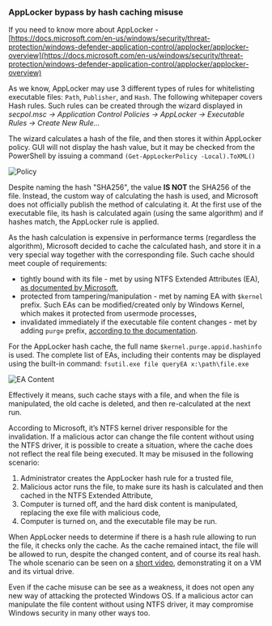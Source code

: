 ### AppLocker bypass by hash caching misuse

If you need to know more about AppLocker - [https://docs.microsoft.com/en-us/windows/security/threat-protection/windows-defender-application-control/applocker/applocker-overview](https://docs.microsoft.com/en-us/windows/security/threat-protection/windows-defender-application-control/applocker/applocker-overview)

As we know, AppLocker may use 3 different types of rules for whitelisting executable files: `Path`, `Publisher`, and `Hash`. The following whitepaper covers Hash rules. Such rules can be created through the wizard displayed in *secpol.msc -> Application Control Policies -> AppLocker -> Executable Rules -> Create New Rule...*

The wizard calculates a hash of the file, and then stores it within AppLocker policy. GUI will not display the hash value, but it may be checked from the PowerShell by issuing a command `(Get-AppLockerPolicy -Local).ToXML()` 

![Policy](https://github.com/gtworek/PSBits/raw/master/docs/pics/ApplockerCacheBypass01.png)

Despite naming the hash "SHA256", the value **IS NOT** the SHA256 of the file. Instead, the custom way of calculating the hash is used, and Microsoft does not officially publish the method of calculating it.
At the first use of the executable file, its hash is calculated again (using the same algorithm) and if hashes match, the AppLocker rule is applied.

As the hash calculation is expensive in performance terms (regardless the algorithm), Microsoft decided to cache the calculated hash, and store it in a very special way together with the corresponding file. Such cache should meet couple of requirements:
* tightly bound with its file - met by using NTFS Extended Attributes (EA), [as documented by Microsoft](https://docs.microsoft.com/en-us/windows-hardware/drivers/ddi/ntifs/nf-ntifs-zwseteafile),
* protected from tampering/manipulation - met by naming EA with `$kernel` prefix. Such EAs can be modified/created only by Windows Kernel, which makes it protected from usermode processes,
* invalidated immediately if the executable file content changes - met by adding `purge` prefix, [according to the documentation](https://docs.microsoft.com/en-us/windows-hardware/drivers/ifs/kernel-extended-attributes).

For the AppLocker hash cache, the full name `$kernel.purge.appid.hashinfo` is used. The complete list of EAs, including their contents may be displayed using the built-in command: `fsutil.exe file queryEA x:\path\file.exe`

![EA Content](https://github.com/gtworek/PSBits/raw/master/docs/pics/ApplockerCacheBypass02.png)

Effectively it means, such cache stays with a file, and when the file is manipulated, the old cache is deleted, and then re-calculated at the next run.

According to Microsoft, it’s NTFS kernel driver responsible for the invalidation. If a malicious actor can change the file content without using the NTFS driver, it is possible to create a situation, where the cache does not reflect the real file being executed. It may be misused in the following scenario:
1. Administrator creates the AppLocker hash rule for a trusted file,
1. Malicious actor runs the file, to make sure its hash is calculated and then cached in the NTFS Extended Attribute,
1. Computer is turned off, and the hard disk content is manipulated, replacing the exe file with malicious code,
1. Computer is turned on, and the executable file may be run.

When AppLocker needs to determine if there is a hash rule allowing to run the file, it checks only the cache. As the cache remained intact, the file will be allowed to run, despite the changed content, and of course its real hash.
The whole scenario can be seen on a [short video](https://youtu.be/587PDVQACGg), demonstrating it on a VM and its virtual drive.

Even if the cache misuse can be see as a weakness, it does not open any new way of attacking the protected Windows OS. If a malicious actor can manipulate the file content without using NTFS driver, it may compromise Windows security in many other ways too.
